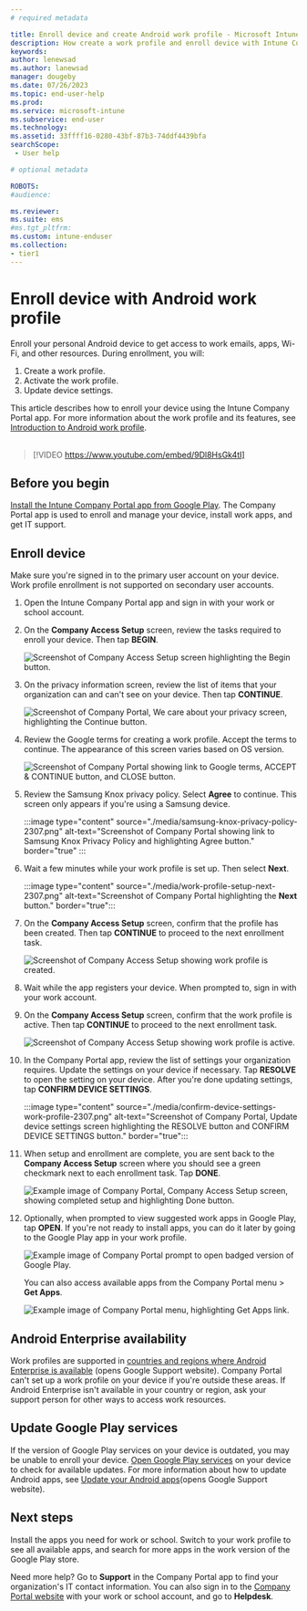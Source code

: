 ```yaml
---
# required metadata

title: Enroll device and create Android work profile - Microsoft Intune | Microsoft Docs
description: How create a work profile and enroll device with Intune Company Portal.
keywords:
author: lenewsad
ms.author: lanewsad
manager: dougeby
ms.date: 07/26/2023  
ms.topic: end-user-help
ms.prod:
ms.service: microsoft-intune
ms.subservice: end-user
ms.technology:
ms.assetid: 33ffff16-0280-43bf-87b3-74ddf4439bfa
searchScope:
 - User help

# optional metadata

ROBOTS:  
#audience:

ms.reviewer: 
ms.suite: ems
#ms.tgt_pltfrm:
ms.custom: intune-enduser
ms.collection:
- tier1
---
```



# Enroll device with Android work profile  

Enroll your personal Android device to get access to work emails, apps, Wi-Fi, and other resources. During enrollment, you will:  

1. Create a work profile.  
2. Activate the work profile.  
3. Update device settings.  

This article describes how to enroll your device using the Intune Company Portal app. For more information about the work profile and its features, see [Introduction to Android work profile](what-happens-when-you-create-a-work-profile-android.md).   
</br>
> [!VIDEO https://www.youtube.com/embed/9Dl8HsGk4tI]

## Before you begin    

[Install the Intune Company Portal app from Google Play](https://play.google.com/store/apps/details?id=com.microsoft.windowsintune.companyportal). The Company Portal app is used to enroll and manage your device, install work apps, and get IT support.  

## Enroll device  
Make sure you're signed in to the primary user account on your device. Work profile enrollment is not supported on secondary user accounts.  

1. Open the Intune Company Portal app and sign in with your work or school account.   

2. On the **Company Access Setup** screen, review the tasks required to enroll your device. Then tap **BEGIN**.  

    ![Screenshot of Company Access Setup screen highlighting the Begin button.](./media/access-setup-work-profile-1911.png)  

3. On the privacy information screen, review the list of items that your organization can and can't see on your device. Then tap **CONTINUE**. 

    ![Screenshot of Company Portal, We care about your privacy screen, highlighting the Continue button.](./media/android-privacy-screen-1911.png)
4. Review the Google terms for creating a work profile. Accept the terms to continue. The appearance of this screen varies based on OS version.  

    
    ![Screenshot of Company Portal showing link to Google terms, ACCEPT & CONTINUE button, and CLOSE button.](./media/android-wp-05-1908.png)  

5. Review the Samsung Knox privacy policy. Select **Agree** to continue. This screen only appears if you're using a Samsung device.  

   :::image type="content" source="./media/samsung-knox-privacy-policy-2307.png" alt-text="Screenshot of Company Portal showing link to Samsung Knox Privacy Policy and highlighting Agree button." border="true" :::
    
6. Wait a few minutes while your work profile is set up. Then select **Next**.         

      :::image type="content" source="./media/work-profile-setup-next-2307.png" alt-text="Screenshot of Company Portal highlighting the **Next** button." border="true":::

7. On the **Company Access Setup** screen, confirm that the profile has been created. Then tap **CONTINUE** to proceed to the next enrollment task.    

    ![Screenshot of Company Access Setup showing work profile is created.](./media/work-profile-complete-1911.png)  

8. Wait while the app registers your device. When prompted to, sign in with your work account.  
9. On the **Company Access Setup** screen, confirm that the work profile is active. Then tap **CONTINUE** to proceed to the next enrollment task.  

    ![Screenshot of Company Access Setup showing work profile is active.](./media/work-profile-active-1911.png)  

10. In the Company Portal app, review the list of settings your organization requires.  Update the settings on your device if necessary. Tap **RESOLVE** to open the setting on your device. After you're done updating settings, tap **CONFIRM DEVICE SETTINGS**.    

      :::image type="content" source="./media/confirm-device-settings-work-profile-2307.png" alt-text="Screenshot of Company Portal, Update device settings screen highlighting the RESOLVE button and CONFIRM DEVICE SETTINGS button." border="true":::  

11. When setup and enrollment are complete, you are sent back to the **Company Access Setup** screen where you should see a green checkmark next to each enrollment task. Tap **DONE**.       

    ![Example image of Company Portal, Company Access Setup screen, showing completed setup and highlighting Done button.](./media/work-profile-done-1911.png)  

12. Optionally, when prompted to view suggested work apps in Google Play, tap **OPEN**. If you're not ready to install apps, you can do it later by going to the Google Play app in your work profile.    

    ![Example image of Company Portal prompt to open badged version of Google Play.](./media/get-apps-banner-android-2005.png) 

    You can also access available apps from the Company Portal menu > **Get Apps**.  

    ![Example image of Company Portal menu, highlighting Get Apps link.](./media/updated-drawer-android-2005.png)  

## Android Enterprise availability 

Work profiles are supported in [countries and regions where Android Enterprise is available](https://support.google.com/work/android/answer/6270910) (opens Google Support website). Company Portal can't set up a work profile on your device if you're outside these areas. If Android Enterprise isn't available in your country or region, ask your support person for other ways to access work resources.  

## Update Google Play services  

If the version of Google Play services on your device is outdated, you may be unable to enroll your device. [Open Google Play services](https://play.google.com/store/apps/details?id=com.google.android.gms) on your device to check for available updates. For more information about how to update Android apps, see [Update your Android apps](https://support.google.com/googleplay/answer/113412)(opens Google Support website).  

## Next steps  
Install the apps you need for work or school. Switch to your work profile to see all available apps, and search for more apps in the work version of the Google Play store. 

Need more help? Go to **Support** in the Company Portal app to find your organization's IT contact information. You can also sign in to the [Company Portal website](https://go.microsoft.com/fwlink/?linkid=2010980) with your work or school account, and go to **Helpdesk**.
